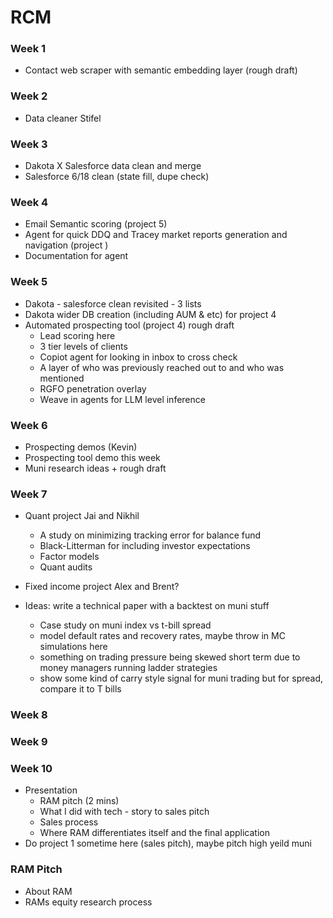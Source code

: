 # RCM 

### Week 1
- Contact web scraper with semantic embedding layer (rough draft)

### Week 2
- Data cleaner Stifel

### Week 3
- Dakota X Salesforce data clean and merge
- Salesforce 6/18 clean (state fill, dupe check)

### Week 4
- Email Semantic scoring (project 5)
- Agent for quick DDQ and Tracey market reports generation and navigation (project )
- Documentation for agent

### Week 5
- Dakota - salesforce clean revisited - 3 lists
- Dakota wider DB creation (including AUM & etc) for project 4
- Automated prospecting tool (project 4) rough draft
     - Lead scoring here
     - 3 tier levels of clients
     - Copiot agent for looking in inbox to cross check
     - A layer of who was previously reached out to and who was mentioned
     - RGFO penetration overlay
     - Weave in agents for LLM level inference

### Week 6
- Prospecting demos (Kevin)
- Prospecting tool demo this week
- Muni research ideas + rough draft

### Week 7
- Quant project Jai and Nikhil
     - A study on minimizing tracking error for balance fund
     - Black-Litterman for including investor expectations
     - Factor models
     - Quant audits

- Fixed income project Alex and Brent?
- Ideas: write a technical paper with a backtest on muni stuff
     - Case study on muni index vs t-bill spread
     - model default rates and recovery rates, maybe throw in MC simulations here
     - something on trading pressure being skewed short term due to money managers running ladder strategies
     - show some kind of carry style signal for muni trading but for spread, compare it to T bills

### Week 8

### Week 9

### Week 10
- Presentation
     - RAM pitch (2 mins)
     - What I did with tech - story to sales pitch
     - Sales process
     - Where RAM differentiates itself and the final application
- Do project 1 sometime here (sales pitch), maybe pitch high yeild muni

### RAM Pitch
- About RAM
- RAMs equity research process